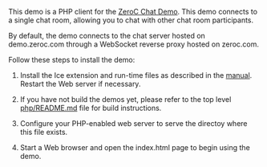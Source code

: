 This demo is a PHP client for the [ZeroC Chat Demo](https://doc.zeroc.com/display/Doc/Chat+Demo). This demo connects to a single chat room,
allowing you to chat with other chat room participants.

By default, the demo connects to the chat server hosted on demo.zeroc.com through a
WebSocket reverse proxy hosted on zeroc.com.

Follow these steps to install the demo:

1) Install the Ice extension and run-time files as described in the
   [manual][1]. Restart the Web server if necessary.

2) If you have not build the demos yet, please refer to the top level
   [php/README.md](../../README.md) file for build instructions.

3) Configure your PHP-enabled web server to serve the directoy where this file
   exists.

4) Start a Web browser and open the index.html page to begin using the
   demo.

[1]: https://doc.zeroc.com/display/Rel/Ice+3.7.1+Release+Notes

